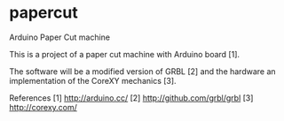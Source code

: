 papercut
========

Arduino Paper Cut machine

This is a project of a paper cut machine with Arduino board [1].

The software will be a modified version of GRBL [2] and the hardware an implementation of the CoreXY mechanics [3].

References
[1] http://arduino.cc/
[2] http://github.com/grbl/grbl
[3] http://corexy.com/

